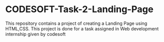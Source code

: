 # CODESOFT-Task-2-Landing-Page
This repository contains a project of creating a Landing Page using HTML,CSS. This project is done for a task assigned in Web development internship given by codesoft
